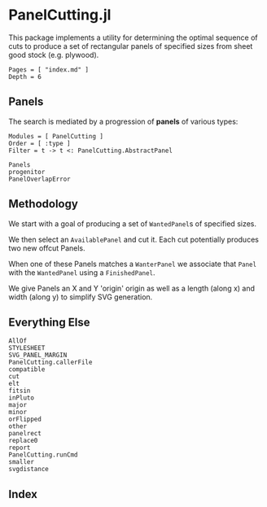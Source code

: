 # PanelCutting.jl

This package implements a utility for determining the optimal sequence
of cuts to produce a set of rectangular panels of specified sizes from
sheet good stock (e.g. plywood).


```@contents
Pages = [ "index.md" ]
Depth = 6
```


## Panels

The search is mediated by a progression of **panels** of various types:

```@autodocs
Modules = [ PanelCutting ]
Order = [ :type ]
Filter = t -> t <: PanelCutting.AbstractPanel
```

```@docs
Panels
progenitor
PanelOverlapError
```


## Methodology

We start with a goal of producing a set of `WantedPanel`s of specified
sizes.

We then select an `AvailablePanel` and cut it.  Each cut
potentially produces two new offcut Panels.

When one of these Panels matches a `WanterPanel` we associate that `Panel`
with the `WantedPanel` using a `FinishedPanel`.

We give Panels an X and Y 'origin' origin as well as a length (along
x) and width (along y) to simplify SVG generation.


## Everything Else

```@docs
AllOf
STYLESHEET
SVG_PANEL_MARGIN
PanelCutting.callerFile
compatible
cut
elt
fitsin
inPluto
major
minor
orFlipped
other
panelrect
replace0
report
PanelCutting.runCmd
smaller
svgdistance
```

## Index

```@index
```
